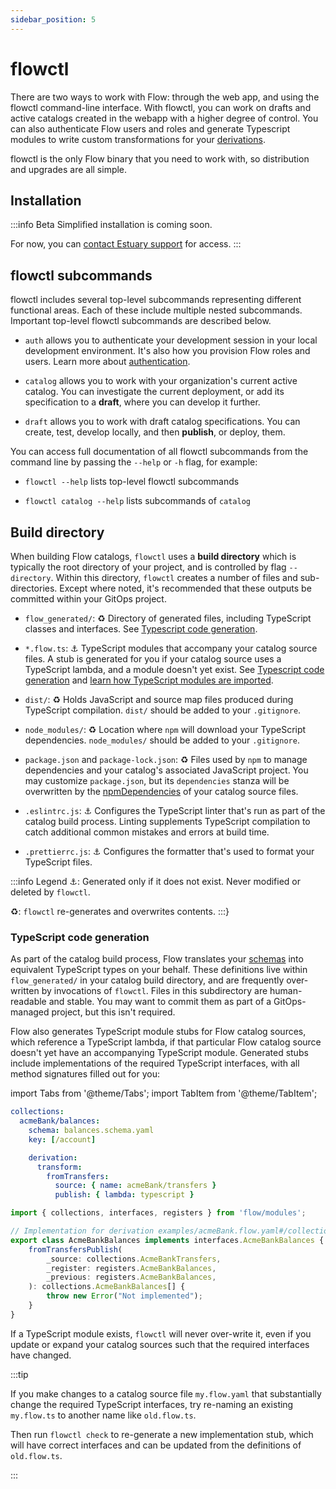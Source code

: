 ```yaml
---
sidebar_position: 5
---
```

# flowctl

There are two ways to work with Flow: through the web app, and using the flowctl command-line interface.
With flowctl, you can work on drafts and active catalogs created in the webapp with a
higher degree of control.
You can also authenticate Flow users and roles and generate Typescript modules to write custom transformations for your [derivations](derivations.md).

flowctl is the only Flow binary that you need to work with,
so distribution and upgrades are all simple.

## Installation

:::info Beta
Simplified installation is coming soon.

For now, you can [contact Estuary support](mailto:support@estuary.dev) for access.
:::

## flowctl subcommands

flowctl includes several top-level subcommands representing different functional areas. Each of these include multiple nested subcommands.
Important top-level flowctl subcommands are described below.

* `auth` allows you to authenticate your development session in your local development environment.
It's also how you provision Flow roles and users. Learn more about [authentication](../reference/authentication.md).

* `catalog` allows you to work with your organization's current active catalog. You can investigate the current deployment,
 or add its specification to a **draft**, where you can develop it further.

* `draft` allows you to work with draft catalog specifications. You can create, test, develop locally, and then **publish**, or deploy, them.

You can access full documentation of all flowctl subcommands from the command line by passing the `--help` or `-h` flag, for example:

* `flowctl --help` lists top-level flowctl subcommands

* `flowctl catalog --help` lists subcommands of `catalog`

## Build directory

When building Flow catalogs, `flowctl` uses a **build directory**
which is typically the root directory of your project, and is controlled by flag `--directory`.
Within this directory, `flowctl` creates a number of files and sub-directories.
Except where noted, it's recommended that these outputs be committed within your GitOps project.

* `flow_generated/`: ♻
  Directory of generated files, including TypeScript classes and interfaces.
  See [Typescript code generation](#typescript-code-generation).

* `*.flow.ts`: ⚓
  TypeScript modules that accompany your catalog source files.
  A stub is generated for you if your catalog source uses a TypeScript lambda, and a module doesn't yet exist.
  See [Typescript code generation](#typescript-code-generation) and
  [learn how TypeScript modules are imported](import.md#typescript-modules).

* `dist/`: ♻
  Holds JavaScript and source map files produced during TypeScript compilation.
  `dist/` should be added to your `.gitignore`.

* `node_modules/`: ♻
  Location where `npm` will download your TypeScript dependencies.
  `node_modules/` should be added to your `.gitignore`.

* `package.json` and `package-lock.json`: ♻
  Files used by `npm` to manage dependencies and your catalog's associated JavaScript project.
  You may customize `package.json`,
  but its `dependencies` stanza will be overwritten by the
  [npmDependencies](import.md#npm-dependencies)
  of your catalog source files.

* `.eslintrc.js`: ⚓
  Configures the TypeScript linter that's run as part of the catalog build process.
  Linting supplements TypeScript compilation to catch additional common mistakes and errors at build time.

* `.prettierrc.js`: ⚓
  Configures the formatter that's used to format your TypeScript files.

:::info Legend
⚓: Generated only if it does not exist. Never modified or deleted by `flowctl`.

♻: `flowctl` re-generates and overwrites contents.
:::}

### TypeScript code generation

As part of the catalog build process, Flow translates your
[schemas](schemas.md)
into equivalent TypeScript types on your behalf.
These definitions live within `flow_generated/` in your catalog build directory,
and are frequently over-written by invocations of `flowctl`.
Files in this subdirectory are human-readable and stable.
You may want to commit them as part of a GitOps-managed project, but this isn't required.

Flow also generates TypeScript module stubs for Flow catalog sources, which reference
a TypeScript lambda, if that particular Flow catalog source doesn't yet have an accompanying TypeScript module.
Generated stubs include implementations of the required TypeScript interfaces,
with all method signatures filled out for you:

import Tabs from '@theme/Tabs';
import TabItem from '@theme/TabItem';

<Tabs>
<TabItem value="acmeBank.flow.yaml" default>

```yaml
collections:
  acmeBank/balances:
    schema: balances.schema.yaml
    key: [/account]

    derivation:
      transform:
        fromTransfers:
          source: { name: acmeBank/transfers }
          publish: { lambda: typescript }
```

</TabItem>
<TabItem value="acmeBank.flow.ts (generated stub)" default>

```typescript
import { collections, interfaces, registers } from 'flow/modules';

// Implementation for derivation examples/acmeBank.flow.yaml#/collections/acmeBank~1balances/derivation.
export class AcmeBankBalances implements interfaces.AcmeBankBalances {
    fromTransfersPublish(
        _source: collections.AcmeBankTransfers,
        _register: registers.AcmeBankBalances,
        _previous: registers.AcmeBankBalances,
    ): collections.AcmeBankBalances[] {
        throw new Error("Not implemented");
    }
}
```

</TabItem>
</Tabs>

If a TypeScript module exists, `flowctl` will never over-write it,
even if you update or expand your catalog sources such that the required interfaces have changed.

:::tip

If you make changes to a catalog source file `my.flow.yaml` that substantially
change the required TypeScript interfaces, try re-naming an existing
`my.flow.ts` to another name like `old.flow.ts`.

Then run `flowctl check` to re-generate a new implementation stub,
which will have correct interfaces and can be updated from the definitions of `old.flow.ts`.

:::